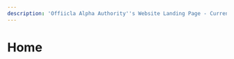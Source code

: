 ```yaml
---
description: 'Offiicla Alpha Authority''s Website Landing Page - Currently [V0.0.1]'
---
```


# Home

